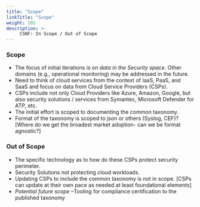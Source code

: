 ```yaml
---
title: "Scope"
linkTitle: "Scope"
weight: 101
description: >-
     CSNF: In Scope / Out of Scope
---
```


### Scope

- The focus of initial iterations is on *data in the Security space*. Other domains (e.g., operational monitoring) may be addressed in the future.
- Need to think of cloud services from the context of IaaS, PaaS, and SaaS and focus on data from Cloud Service Providers (CSPs).
- CSPs include not only Cloud Providers like Azure, Amazon, Google, but also security solutions / services from Symantec, Microsoft Defender for ATP, etc.
- The initial effort is scoped to documenting the common taxonomy.
- Format of the taxonomy is scoped to json or others (Syslog, CEF)? [Where do we get the broadest market adoption- can we be format
  agnostic?\]

### Out of Scope

- The specific technology as to how do these CSPs protect security perimeter.
- Security Solutions not protecting cloud workloads.
- Updating CSPs to include the common taxonomy is not in scope. \[CSPs can update at their own pace as needed at least foundational elements\]
- *Potential future scope* –Tooling for compliance certification to the published taxonomy
